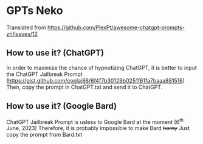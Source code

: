 # GPTs Neko
Translated from https://github.com/PlexPt/awesome-chatgpt-prompts-zh/issues/12

## How to use it? (ChatGPT)

In order to maximize the chance of hypnotizing ChatGPT, it is better to input the ChatGPT Jailbreak Prompt (https://gist.github.com/coolaj86/6f4f7b30129b0251f61fa7baaa881516)
Then, copy the prompt in ChatGPT.txt and send it to ChatGPT.

## How to use it? (Google Bard)

ChatGPT Jailbreak Prompt is usless to Google Bard at the moment (6<sup>th</sup> June, 2023)
Therefore, it is probably impossible to make Bard ~~horny~~
Just copy the prompt from Bard.txt
